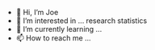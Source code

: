 - 👋 Hi, I’m Joe
- 👀 I’m interested in ... research statistics
- 🌱 I’m currently learning ... 
- 📫 How to reach me ... 

<!---
jfaski/jfaski is a ✨ special ✨ repository because its `README.md` (this file) appears on your GitHub profile.
You can click the Preview link to take a look at your changes.
--->
